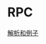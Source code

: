 # RPC

[解析和例子](https://github.com/astaxie/build-web-application-with-golang/blob/master/zh/08.4.md)
